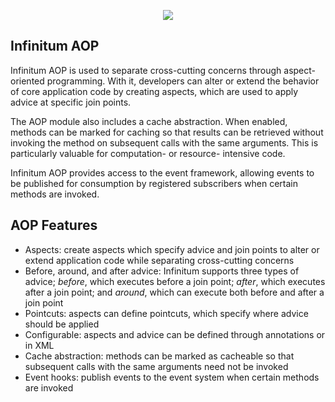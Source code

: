 <p align="center">
  <img id="Infinitum Framework" src="http://infinitumframework.com/images/logo.png" />
</p>

Infinitum AOP
-------------

Infinitum AOP is used to separate cross-cutting concerns through aspect-oriented programming. With it, developers can alter or extend the behavior of core application code by creating aspects, which are used to apply advice at specific join points.

The AOP module also includes a cache abstraction. When enabled, methods can be marked for caching so that results can be retrieved without invoking the method on subsequent calls with the same arguments. This is particularly valuable for computation- or resource- intensive code.

Infinitum AOP provides access to the event framework, allowing events to be published for consumption by registered subscribers when certain methods are invoked.

AOP Features
------------

* Aspects: create aspects which specify advice and join points to alter or extend application code while separating cross-cutting concerns
* Before, around, and after advice: Infinitum supports three types of advice; _before_, which executes before a join point; _after_, which executes after a join point; and _around_, which can execute both before and after a join point
* Pointcuts: aspects can define pointcuts, which specify where advice should be applied
* Configurable: aspects and advice can be defined through annotations or in XML
* Cache abstraction: methods can be marked as cacheable so that subsequent calls with the same arguments need not be invoked
* Event hooks: publish events to the event system when certain methods are invoked
